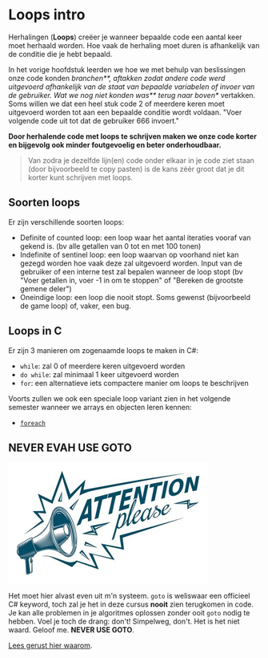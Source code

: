 # Loops intro

Herhalingen \(**Loops**\) creëer je wanneer bepaalde code een aantal keer moet herhaald worden. Hoe vaak de herhaling moet duren is afhankelijk van de conditie die je hebt bepaald.

In het vorige hoofdstuk leerden we hoe we met behulp van beslissingen onze code konden _branchen**, aftakken zodat andere code werd uitgevoerd afhankelijk van de staat van bepaalde variabelen of invoer van de gebruiker. Wat we nog niet konden was** terug naar boven\*_ vertakken. Soms willen we dat een heel stuk code 2 of meerdere keren moet uitgevoerd worden tot aan een bepaalde conditie wordt voldaan. "Voer volgende code uit tot dat de gebruiker 666 invoert."

**Door herhalende code met loops te schrijven maken we onze code korter en bijgevolg ook minder foutgevoelig en beter onderhoudbaar.**

> Van zodra je dezelfde lijn\(en\) code onder elkaar in je code ziet staan \(door bijvoorbeeld te copy pasten\) is de kans zéér groot dat je dit korter kunt schrijven met loops.

## Soorten loops

Er zijn verschillende soorten loops:

* Definite of counted loop: een loop waar het aantal iteraties vooraf van gekend is. \(bv alle getallen van 0 tot en met 100 tonen\)
* Indefinite of sentinel loop: een loop waarvan op voorhand niet kan gezegd worden hoe vaak deze zal uitgevoerd worden. Input van de gebruiker of een interne test zal bepalen wanneer de loop stopt \(bv "Voer getallen in, voer -1 in om te stoppen" of "Bereken de grootste gemene deler"\)
* Oneindige loop: een loop die nooit stopt. Soms gewenst \(bijvoorbeeld de game loop\) of, vaker, een bug.

## Loops in C

Er zijn 3 manieren om zogenaamde loops te maken in C\#:

* `while`: zal 0 of meerdere keren uitgevoerd worden
* `do while`: zal minimaal 1 keer uitgevoerd worden
* `for`: een alternatieve iets compactere manier om loops te beschrijven

Voorts zullen we ook een speciale loop variant zien in het volgende semester wanneer we arrays en objecten leren kennen:

* [`foreach`](../../semester-2-oop/h11-arrays-en-klassen/3_foreach.md)

## NEVER EVAH USE GOTO

![](../../.gitbook/assets/attention%20%281%29.jpg)

Het moet hier alvast even uit m'n systeem. `goto` is weliswaar een officieel C\# keyword, toch zal je het in deze cursus **nooit** zien terugkomen in code. Je kan alle problemen in je algoritmes oplossen zonder ooit `goto` nodig te hebben. Voel je toch de drang: don't! Simpelweg, don't. Het is het niet waard. Geloof me. **NEVER USE GOTO**.

[Lees gerust hier waarom](https://stackoverflow.com/questions/3517726/what-is-wrong-with-using-goto).

